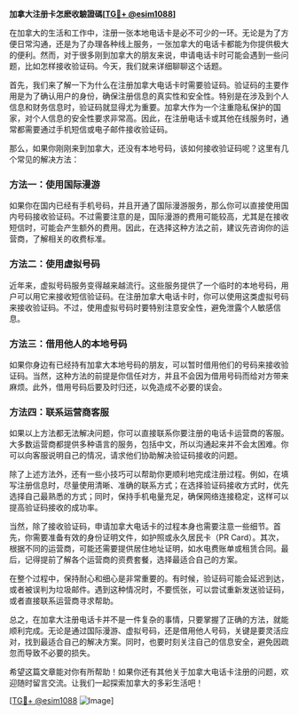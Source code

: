 **加拿大注册卡怎麽收驗證碼[[TG💪+ @esim1088](https://t.me/s/esim1088)]**

在加拿大的生活和工作中，注册一张本地电话卡是必不可少的一环。无论是为了方便日常沟通，还是为了办理各种线上服务，一张加拿大的电话卡都能为你提供极大的便利。然而，对于很多刚到加拿大的朋友来说，申请电话卡时可能会遇到一些问题，比如怎样接收验证码。今天，我们就来详细聊聊这个话题。

首先，我们来了解一下为什么在注册加拿大电话卡时需要验证码。验证码的主要作用是为了确认用户的身份，确保注册信息的真实性和安全性。特别是在涉及到个人信息和财务信息时，验证码就显得尤为重要。加拿大作为一个注重隐私保护的国家，对个人信息的安全性要求非常高。因此，在注册电话卡或其他在线服务时，通常都需要通过手机短信或电子邮件接收验证码。

那么，如果你刚刚来到加拿大，还没有本地号码，该如何接收验证码呢？这里有几个常见的解决方法：

### 方法一：使用国际漫游

如果你在国内已经有手机号码，并且开通了国际漫游服务，那么你可以直接使用国内号码接收验证码。不过需要注意的是，国际漫游的费用可能较高，尤其是在接收短信时，可能会产生额外的费用。因此，在选择这种方法之前，建议先咨询你的运营商，了解相关的收费标准。

### 方法二：使用虚拟号码

近年来，虚拟号码服务变得越来越流行。这些服务提供了一个临时的本地号码，用户可以用它来接收短信验证码。在注册加拿大电话卡时，你可以使用这类虚拟号码来接收验证码。不过，使用虚拟号码时要特别注意安全性，避免泄露个人敏感信息。

### 方法三：借用他人的本地号码

如果你身边有已经持有加拿大本地号码的朋友，可以暂时借用他们的号码来接收验证码。当然，这种方法的前提是你信任对方，并且不会因为借用号码而给对方带来麻烦。此外，借用号码后要及时归还，以免造成不必要的误会。

### 方法四：联系运营商客服

如果以上方法都无法解决问题，你可以直接联系你要注册的电话卡运营商的客服。大多数运营商都提供多种语言的服务，包括中文，所以沟通起来并不会太困难。你可以向客服说明自己的情况，请求他们协助解决验证码接收的问题。

除了上述方法外，还有一些小技巧可以帮助你更顺利地完成注册过程。例如，在填写注册信息时，尽量使用清晰、准确的联系方式；在选择验证码接收方式时，优先选择自己最熟悉的方式；同时，保持手机电量充足，确保网络连接稳定，这样可以提高验证码接收的成功率。

当然，除了接收验证码，申请加拿大电话卡的过程本身也需要注意一些细节。首先，你需要准备有效的身份证明文件，如护照或永久居民卡（PR Card）。其次，根据不同的运营商，可能还需要提供居住地址证明，如水电费账单或租赁合同。最后，记得提前了解各个运营商的资费套餐，选择最适合自己的方案。

在整个过程中，保持耐心和细心是非常重要的。有时候，验证码可能会延迟到达，或者被误判为垃圾邮件。遇到这种情况时，不要慌张，可以尝试重新发送验证码，或者直接联系运营商寻求帮助。

总之，在加拿大注册电话卡并不是一件复杂的事情，只要掌握了正确的方法，就能顺利完成。无论是通过国际漫游、虚拟号码，还是借用他人号码，关键是要灵活应对，找到最适合自己的解决方案。同时，也要时刻关注自己的信息安全，避免因疏忽而导致不必要的损失。

希望这篇文章能对你有所帮助！如果你还有其他关于加拿大电话卡注册的问题，欢迎随时留言交流。让我们一起探索加拿大的多彩生活吧！

[[TG💪+ @esim1088](https://t.me/s/esim1088) ![Image](https://i.postimg.cc/4NQfJmqS/Snipaste-2025-05-13-00-14-12.png)]